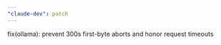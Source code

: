 ```yaml
---
"claude-dev": patch
---
```


fix(ollama): prevent 300s first-byte aborts and honor request timeouts
